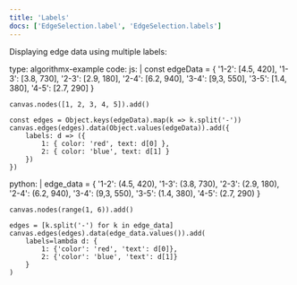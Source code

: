 ```yaml
---
title: 'Labels'
docs: ['EdgeSelection.label', 'EdgeSelection.labels']
---
```


Displaying edge data using multiple labels:

<data type='yaml'>
type: algorithmx-example
code:
  js: |
    const edgeData = {
        '1-2': [4.5, 420],
        '1-3': [3.8, 730],
        '2-3': [2.9, 180],
        '2-4': [6.2, 940],
        '3-4': [9,3, 550],
        '3-5': [1.4, 380],
        '4-5': [2.7, 290]
    }
    
    canvas.nodes([1, 2, 3, 4, 5]).add()
    
    const edges = Object.keys(edgeData).map(k => k.split('-'))
    canvas.edges(edges).data(Object.values(edgeData)).add({
        labels: d => ({
            1: { color: 'red', text: d[0] },
            2: { color: 'blue', text: d[1] }
        })
    })
  python: |
    edge_data = {
        '1-2': (4.5, 420),
        '1-3': (3.8, 730),
        '2-3': (2.9, 180),
        '2-4': (6.2, 940),
        '3-4': (9,3, 550),
        '3-5': (1.4, 380),
        '4-5': (2.7, 290)
    }
    
    canvas.nodes(range(1, 6)).add()
    
    edges = [k.split('-') for k in edge_data]
    canvas.edges(edges).data(edge_data.values()).add(
        labels=lambda d: {
            1: {'color': 'red', 'text': d[0]},
            2: {'color': 'blue', 'text': d[1]}
        }
    )
</data>
